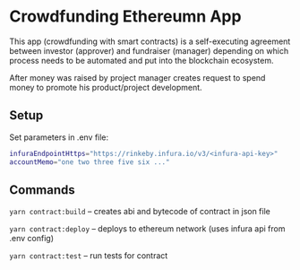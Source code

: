 # Crowdfunding Ethereumn App

This app (crowdfunding with smart contracts) is a self-executing agreement between investor (approver) and fundraiser (manager) depending on which process needs to be automated and put into the blockchain ecosystem.

After money was raised by project manager creates request to spend money to promote his product/project development.

## Setup

Set parameters in .env file:

```zsh
infuraEndpointHttps="https://rinkeby.infura.io/v3/<infura-api-key>"
accountMemo="one two three five six ..."
```

## Commands

`yarn contract:build` – creates abi and bytecode of contract in json file

`yarn contract:deploy` – deploys to ethereum network (uses infura api from .env config)

`yarn contract:test` – run tests for contract
